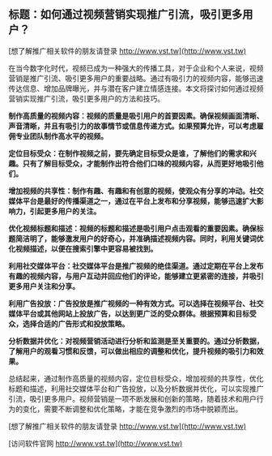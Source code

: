 ## **标题：如何通过视频营销实现推广引流，吸引更多用户？**

[想了解推广相关软件的朋友请登录 http://www.vst.tw](http://www.vst.tw)

在当今数字化时代，视频已成为一种强大的传播工具，对于企业和个人来说，视频营销是推广引流、吸引更多用户的重要战略。通过有吸引力的视频内容，能够迅速传达信息、增加品牌曝光，并与潜在客户建立情感连接。本文将探讨如何通过视频营销实现推广引流，吸引更多用户的方法和技巧。

**制作高质量的视频内容：视频的质量是吸引用户的首要因素。确保视频画面清晰、声音清晰，并且有吸引力的故事情节或信息传递方式。如果预算允许，可以考虑雇佣专业团队制作高水平的视频。**

**定位目标受众：在制作视频之前，要先确定目标受众是谁，了解他们的需求和兴趣。只有了解目标受众，才能制作出符合他们口味的视频内容，从而更好地吸引他们。**

**增加视频的共享性：制作有趣、有趣和有创意的视频，使观众有分享的冲动。社交媒体平台是最好的传播渠道之一，通过在平台上发布和分享视频，能够迅速扩大影响力，引起更多用户的关注。**

**优化视频标题和描述：视频的标题和描述是吸引用户点击观看的重要因素。确保标题简洁明了，能够激发用户的好奇心，并准确描述视频内容。同时，利用关键词优化视频描述，以便在搜索引擎中更容易被找到。**

**利用社交媒体平台：社交媒体平台是推广视频的绝佳渠道。通过定期在平台上发布有趣的视频内容，与用户互动并回应他们的评论，能够建立更紧密的连接，并吸引更多用户关注和分享。**

**利用广告投放：广告投放是推广视频的一种有效方式。可以选择在视频平台、社交媒体平台或其他网站上投放广告，以达到更广泛的受众群体。根据预算和目标受众，选择合适的广告形式和投放策略。**

**分析数据并优化：对视频营销活动进行分析和监测是至关重要的。通过分析数据，了解用户的观看习惯和反馈，可以做出相应的调整和优化，提升视频的吸引力和效果。**

总结起来，通过制作高质量的视频内容，定位目标受众，增加视频的共享性，优化标题和描述，利用社交媒体平台和广告投放，以及分析数据并优化，可以实现推广引流，吸引更多用户。视频营销是一项不断发展和创新的策略，随着技术和用户行为的变化，需要不断调整和优化策略，才能在竞争激烈的市场中脱颖而出。

[想了解推广相关软件的朋友请登录 http://www.vst.tw](http://www.vst.tw)


[访问软件官网 http://www.vst.tw](http://www.vst.tw)
